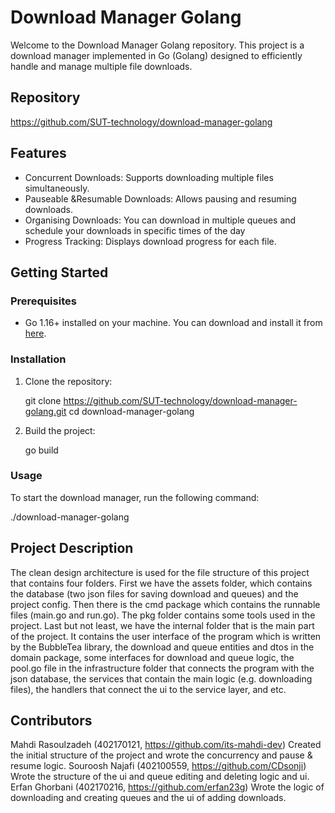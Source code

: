 # Download Manager Golang

Welcome to the Download Manager Golang repository. This project is a download manager implemented in Go (Golang) designed to efficiently handle and manage multiple file downloads.

## Repository
https://github.com/SUT-technology/download-manager-golang

## Features

- Concurrent Downloads: Supports downloading multiple files simultaneously.
- Pauseable  &Resumable Downloads: Allows pausing and resuming downloads.
- Organising Downloads: You can download in multiple queues and schedule your downloads in specific times of the day
- Progress Tracking: Displays download progress for each file.

## Getting Started

### Prerequisites

- Go 1.16+ installed on your machine. You can download and install it from [here](https://golang.org/dl/).

### Installation

1. Clone the repository:

   
   git clone https://github.com/SUT-technology/download-manager-golang.git
   cd download-manager-golang
   

2. Build the project:

   
   go build
   

### Usage

To start the download manager, run the following command:


./download-manager-golang


## Project Description

The clean design architecture is used for the file structure of this project that contains four folders. First we have the assets folder, which contains the database (two json files for saving download and queues) and the project config. Then there is the cmd package which contains the runnable files (main.go and run.go). The pkg folder contains some tools used in the project. Last but not least, we have the internal folder that is the main part of the project. It contains the user interface of the program which is written by the BubbleTea library, the download and queue entities and dtos in the domain package, some interfaces for download and queue logic, the pool.go file in the infrastructure folder that connects the program with the json database, the services that contain the main logic (e.g. downloading files), the handlers that connect the ui to the service layer, and etc. 



## Contributors 

Mahdi Rasoulzadeh (402170121, https://github.com/its-mahdi-dev) Created the initial structure of the project and wrote the concurrency and pause & resume logic.
Souroosh Najafi (402100559, https://github.com/CDsonji) Wrote the structure of the ui and queue editing and deleting logic and ui.
Erfan Ghorbani (402170216, https://github.com/erfan23g) Wrote the logic of downloading and creating queues and the ui of adding downloads.
